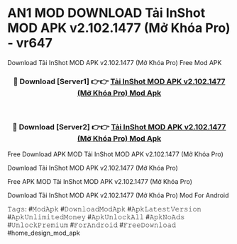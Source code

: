 # AN1 MOD DOWNLOAD Tải InShot MOD APK v2.102.1477 (Mở Khóa Pro) - vr647
Download Tải InShot MOD APK v2.102.1477 (Mở Khóa Pro) Free Mod APK

<div align="center">
<h3>🔴 Download [Server1] 👉👉 <a href="https://apk-comot.site?title=Tải_InShot_MOD_APK_v2.102.1477_(Mở_Khóa_Pro)">Tải InShot MOD APK v2.102.1477 (Mở Khóa Pro) Mod Apk</a></h3><br>

<h3>🔴 Download [Server2] 👉👉 <a href="https://apk-comot.site?title=Tải_InShot_MOD_APK_v2.102.1477_(Mở_Khóa_Pro)">Tải InShot MOD APK v2.102.1477 (Mở Khóa Pro) Mod Apk</a></h3>
</div>


Free Download APK MOD Tải InShot MOD APK v2.102.1477 (Mở Khóa Pro)

Download Tải InShot MOD APK v2.102.1477 (Mở Khóa Pro) 

Free APK MOD Tải InShot MOD APK v2.102.1477 (Mở Khóa Pro) 

Download Tải InShot MOD APK v2.102.1477 (Mở Khóa Pro) Mod For Android

𝚃𝚊𝚐𝚜: #𝙼𝚘𝚍𝙰𝚙𝚔 #𝙳𝚘𝚠𝚗𝚕𝚘𝚊𝚍𝙼𝚘𝚍𝙰𝚙𝚔 #𝙰𝚙𝚔𝙻𝚊𝚝𝚎𝚜𝚝𝚅𝚎𝚛𝚜𝚒𝚘𝚗 #𝙰𝚙𝚔𝚄𝚗𝚕𝚒𝚖𝚒𝚝𝚎𝚍𝙼𝚘𝚗𝚎𝚢 #𝙰𝚙𝚔𝚄𝚗𝚕𝚘𝚌𝚔𝙰𝚕𝚕 #𝙰𝚙𝚔𝙽𝚘𝙰𝚍𝚜 #𝚄𝚗𝚕𝚘𝚌𝚔𝙿𝚛𝚎𝚖𝚒𝚞𝚖 #𝙵𝚘𝚛𝙰𝚗𝚍𝚛𝚘𝚒𝚍 #𝙵𝚛𝚎𝚎𝙳𝚘𝚠𝚗𝚕𝚘𝚊𝚍 #home_design_mod_apk